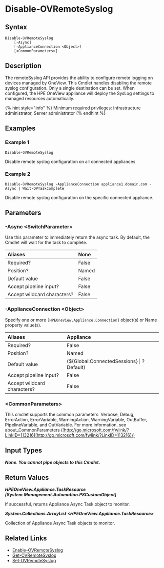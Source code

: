 ﻿---
description: Disable remote syslog.
---

# Disable-OVRemoteSyslog

## Syntax

```text
Disable-OVRemoteSyslog
    [-Async]
    [-ApplianceConnection <Object>]
    [<CommonParameters>]
```

## Description

The remoteSyslog API provides the ability to configure remote logging on devices managed by OneView.  This Cmdlet handles disabling the remote syslog configuration.  Only a single destination can be set.  When configured, the HPE OneView appliance will deploy the SysLog settings to managed resources automatically.

{% hint style="info" %}
Minimum required privileges: Infrastructure administrator, Server administrator
{% endhint %}

## Examples

###  Example 1 

```text
Disable-OVRemoteSyslog
```

Disable remote syslog configuration on all connected appliances.

###  Example 2 

```text
Disable-OVRemoteSyslog -ApplianceConnection appliance1.domain.com -Async | Wait-OVTaskComplete
```

Disable remote syslog configuration on the specific connected appliance.

## Parameters

### -Async &lt;SwitchParameter&gt;

Use this parameter to immediately return the async task.  By default, the Cmdlet will wait for the task to complete.

| Aliases | None |
| :--- | :--- |
| Required? | False |
| Position? | Named |
| Default value | False |
| Accept pipeline input? | False |
| Accept wildcard characters? | False |

### -ApplianceConnection &lt;Object&gt;

Specify one or more `[HPEOneView.Appliance.Connection]` object(s) or Name property value(s).

| Aliases | Appliance |
| :--- | :--- |
| Required? | False |
| Position? | Named |
| Default value | (${Global:ConnectedSessions} &vert; ? Default) |
| Accept pipeline input? | False |
| Accept wildcard characters? | False |

### &lt;CommonParameters&gt;

This cmdlet supports the common parameters: Verbose, Debug, ErrorAction, ErrorVariable, WarningAction, WarningVariable, OutBuffer, PipelineVariable, and OutVariable. For more information, see about\_CommonParameters \([http://go.microsoft.com/fwlink/?LinkID=113216](http://go.microsoft.com/fwlink/?LinkID=113216)\)

## Input Types

_**None. You cannot pipe objects to this Cmdlet.**_

## Return Values

_**HPEOneView.Appliance.TaskResource [System.Management.Automation.PSCustomObject]**_

If successful, returns Appliance Async Task object to monitor.

_**System.Collections.ArrayList <HPEOneView.Appliance.TaskResource>**_

Collection of Appliance Async Task objects to monitor.

## Related Links

* [Enable-OVRemoteSyslog](enable-ovremotesyslog.md)
* [Get-OVRemoteSyslog](get-ovremotesyslog.md)
* [Set-OVRemoteSyslog](set-ovremotesyslog.md)
